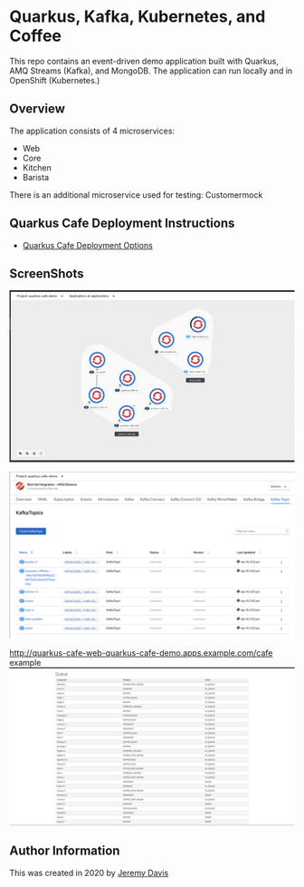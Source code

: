 # Quarkus, Kafka, Kubernetes, and Coffee

This repo contains an event-driven demo application built with Quarkus, AMQ Streams (Kafka), and MongoDB.  The application can run locally and in OpenShift (Kubernetes.)

## Overview

The application consists of 4 microservices:
* Web
* Core
* Kitchen
* Barista

There is an additional microservice used for testing: Customermock

## Quarkus Cafe Deployment Instructions 
* [Quarkus Cafe Deployment Options](support/README.md)

## ScreenShots
![quarkus cafe topology](support/images/quarkus-cafe-applications.png "quarkus cafe topology")

![quarkus cafe kafka topics](support/images/ams-topics.png "quarkus cafe  kafka topics")


http://quarkus-cafe-web-quarkus-cafe-demo.apps.example.com/cafe example
![quarkus cafe application](support/images/webpage-example.png "quarkus appliation")


## Author Information
This was created in 2020 by [Jeremy Davis](https://github.com/jeremyrdavis)
